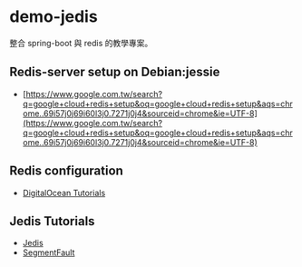 # demo-jedis
整合 spring-boot 與 redis 的教學專案。

## Redis-server setup on Debian:jessie 
* [https://www.google.com.tw/search?q=google+cloud+redis+setup&oq=google+cloud+redis+setup&aqs=chrome..69i57j0j69i60l3j0.7271j0j4&sourceid=chrome&ie=UTF-8](https://www.google.com.tw/search?q=google+cloud+redis+setup&oq=google+cloud+redis+setup&aqs=chrome..69i57j0j69i60l3j0.7271j0j4&sourceid=chrome&ie=UTF-8)

## Redis configuration
* [DigitalOcean Tutorials](https://www.digitalocean.com/community/tags/redis/tutorials)

## Jedis Tutorials
* [Jedis](https://github.com/xetorthio/jedis)
* [SegmentFault](https://segmentfault.com/a/1190000009165070)
